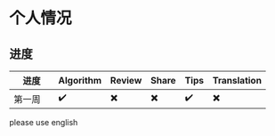 # 个人情况

## 进度

| 进度 | Algorithm | Review | Share | Tips | Translation |
| ---- | ------| ------| ----| --- | ------|
| 第一周　| :heavy_check_mark: | :heavy_multiplication_x:| :heavy_multiplication_x: |  :heavy_check_mark: | :heavy_multiplication_x:|

please use english
